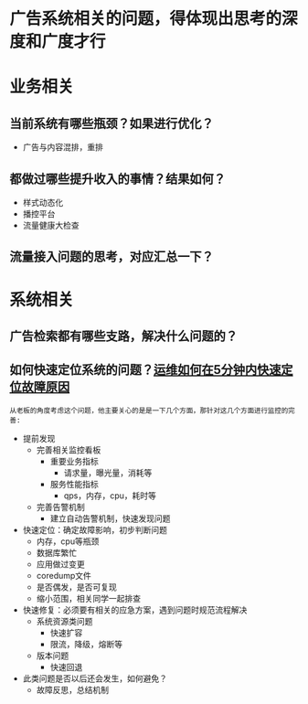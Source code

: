 # 广告系统相关的问题，得体现出思考的深度和广度才行
# 业务相关
## 当前系统有哪些瓶颈？如果进行优化？
- 广告与内容混排，重排

## 都做过哪些提升收入的事情？结果如何？
- 样式动态化
- 播控平台
- 流量健康大检查

## 流量接入问题的思考，对应汇总一下？

# 系统相关
## 广告检索都有哪些支路，解决什么问题的？
## 如何快速定位系统的问题？[运维如何在5分钟内快速定位故障原因](https://zhuanlan.zhihu.com/p/395332636)
    从老板的角度考虑这个问题，他主要关心的是是一下几个方面，那针对这几个方面进行监控的完善:
- 提前发现
    - 完善相关监控看板
        - 重要业务指标
            - 请求量，曝光量，消耗等
        - 服务性能指标
            - qps，内存，cpu，耗时等
    - 完善告警机制
        - 建立自动告警机制，快速发现问题
- 快速定位：确定故障影响，初步判断问题
    - 内存，cpu等瓶颈
    - 数据库繁忙
    - 应用做过变更
    - coredump文件
    - 是否偶发，是否可复现
    - 缩小范围，相关同学一起排查
- 快速修复：必须要有相关的应急方案，遇到问题时规范流程解决
    - 系统资源类问题
        - 快速扩容
        - 限流，降级，熔断等
    - 版本问题
        - 快速回退
- 此类问题是否以后还会发生，如何避免？
    - 故障反思，总结机制